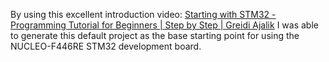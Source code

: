By using this excellent introduction video: [Starting with STM32 - Programming Tutorial for Beginners | Step by Step | Greidi Ajalik](https://www.youtube.com/watch?v=dnfuNT1dPiM) I was able to generate this default project as the base starting point for using the NUCLEO-F446RE STM32 development board.
